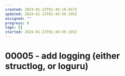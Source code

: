 ```yaml
---
created: 2024-01-23T01:49:19.657Z
updated: 2024-01-23T01:49:59.195Z
assigned: ""
progress: 0
tags: []
started: 2024-01-23T01:49:59.195Z
---
```


# 00005 - add logging (either structlog, or loguru)
